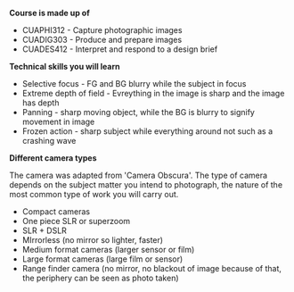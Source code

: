 **Course is made up of**
- CUAPHI312 - Capture photographic images
- CUADIG303 - Produce and prepare images
- CUADES412 - Interpret and respond to a design brief

**Technical skills you will learn**

- Selective focus - FG and BG blurry while the subject in focus
- Extreme depth of field - Evreything in the image is sharp and the image has depth
- Panning - sharp moving object, while the BG is blurry to signify movement in image
- Frozen action - sharp subject while everything around not such as a crashing wave

**Different camera types**

The camera was adapted from 'Camera Obscura'. The type of camera depends on the subject matter you intend to photograph, the nature of the most common type of work you will carry out.

- Compact cameras
- One piece SLR or superzoom
- SLR + DSLR
- MIrrorless (no mirror so lighter, faster)
- Medium format cameras (larger sensor or film)
- Large format cameras (large film or sensor)
- Range finder camera (no mirror, no blackout of image because of that, the periphery can be seen as photo taken)

